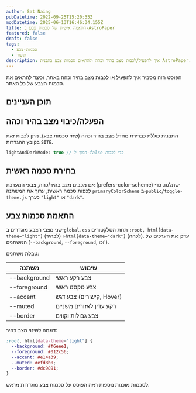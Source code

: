 ```yaml
---
author: Sat Naing
pubDatetime: 2022-09-25T15:20:35Z
modDatetime: 2025-06-13T16:46:34.155Z
title: התאמה אישית של סכמות צבע ב‑AstroPaper
featured: false
draft: false
tags:
  - סכמות-צבע
  - תיעוד
description: איך להפעיל/לכבות מצב בהיר וכהה ולהתאים סכמות צבע בתבנית AstroPaper.
---
```


הפוסט הזה מסביר איך להפעיל או לכבות מצב בהיר וכהה באתר, וכיצד להתאים את סכמות הצבע של כל האתר.

## תוכן העניינים

## הפעלה/כיבוי מצב בהיר וכהה

התבנית כוללת כברירת מחדל מצב בהיר וכהה (שתי סכמות צבע). ניתן לכבות זאת בקובץ ההגדרות `SITE`.

```js file="src/config.ts"
lightAndDarkMode: true // הפוך ל-false כדי לכבות
```

## בחירת סכמה ראשית

אם מכבים מצב בהיר/כהה, צבעי המערכת (prefers-color-scheme) ישתלטו. כדי לכפות סכמה ראשית, ערוך את המשתנה `primaryColorScheme` ב‑`public/toggle-theme.js` לערך `"light"` או `"dark"`.

## התאמת סכמות צבע

שני מצבי הצבע מוגדרים ב‑`global.css` תחת הסלקטורים `:root, html[data-theme="light"]` (לבהיר) ו‑`html[data-theme="dark"]` (לכהה). עדכן את הערכים של המשתנים (`--background`, `--foreground`, וכו').

טבלת משתנים:

| משתנה | שימוש |
| ------ | ----- |
| --background | צבע רקע ראשי |
| --foreground | צבע טקסט ראשי |
| --accent | צבע דגש (קישורים, Hover) |
| --muted | רקע עדין לאזורים משניים |
| --border | צבע גבולות וקווים |

דוגמה לשינוי מצב בהיר:

```css
:root, html[data-theme="light"] {
  --background: #f6eee1;
  --foreground: #012c56;
  --accent: #e14a39;
  --muted: #efd8b0;
  --border: #dc9891;
}
```

לסכמות מוכנות נוספות ראה הפוסט על סכמות צבע מוגדרות מראש.
